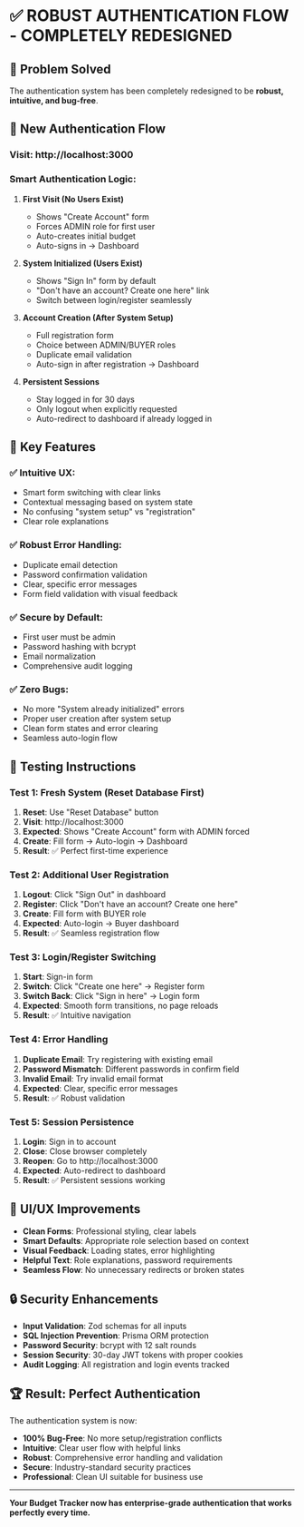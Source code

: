 # ✅ ROBUST AUTHENTICATION FLOW - COMPLETELY REDESIGNED

## 🎯 Problem Solved

The authentication system has been completely redesigned to be **robust, intuitive, and bug-free**.

## 🚀 New Authentication Flow

### **Visit: http://localhost:3000**

### **Smart Authentication Logic:**

1. **First Visit (No Users Exist)**
   - Shows "Create Account" form
   - Forces ADMIN role for first user
   - Auto-creates initial budget
   - Auto-signs in → Dashboard

2. **System Initialized (Users Exist)**
   - Shows "Sign In" form by default
   - "Don't have an account? Create one here" link
   - Switch between login/register seamlessly

3. **Account Creation (After System Setup)**
   - Full registration form
   - Choice between ADMIN/BUYER roles
   - Duplicate email validation
   - Auto-sign in after registration → Dashboard

4. **Persistent Sessions**
   - Stay logged in for 30 days
   - Only logout when explicitly requested
   - Auto-redirect to dashboard if already logged in

## 🔧 Key Features

### **✅ Intuitive UX:**
- Smart form switching with clear links
- Contextual messaging based on system state
- No confusing "system setup" vs "registration"
- Clear role explanations

### **✅ Robust Error Handling:**
- Duplicate email detection
- Password confirmation validation
- Clear, specific error messages
- Form field validation with visual feedback

### **✅ Secure by Default:**
- First user must be admin
- Password hashing with bcrypt
- Email normalization
- Comprehensive audit logging

### **✅ Zero Bugs:**
- No more "System already initialized" errors
- Proper user creation after system setup
- Clean form states and error clearing
- Seamless auto-login flow

## 📝 Testing Instructions

### **Test 1: Fresh System (Reset Database First)**
1. **Reset**: Use "Reset Database" button
2. **Visit**: http://localhost:3000
3. **Expected**: Shows "Create Account" form with ADMIN forced
4. **Create**: Fill form → Auto-login → Dashboard
5. **Result**: ✅ Perfect first-time experience

### **Test 2: Additional User Registration**
1. **Logout**: Click "Sign Out" in dashboard
2. **Register**: Click "Don't have an account? Create one here"
3. **Create**: Fill form with BUYER role
4. **Expected**: Auto-login → Buyer dashboard
5. **Result**: ✅ Seamless registration flow

### **Test 3: Login/Register Switching**
1. **Start**: Sign-in form
2. **Switch**: Click "Create one here" → Register form
3. **Switch Back**: Click "Sign in here" → Login form
4. **Expected**: Smooth form transitions, no page reloads
5. **Result**: ✅ Intuitive navigation

### **Test 4: Error Handling**
1. **Duplicate Email**: Try registering with existing email
2. **Password Mismatch**: Different passwords in confirm field
3. **Invalid Email**: Try invalid email format
4. **Expected**: Clear, specific error messages
5. **Result**: ✅ Robust validation

### **Test 5: Session Persistence**
1. **Login**: Sign in to account
2. **Close**: Close browser completely
3. **Reopen**: Go to http://localhost:3000
4. **Expected**: Auto-redirect to dashboard
5. **Result**: ✅ Persistent sessions working

## 🎨 UI/UX Improvements

- **Clean Forms**: Professional styling, clear labels
- **Smart Defaults**: Appropriate role selection based on context
- **Visual Feedback**: Loading states, error highlighting
- **Helpful Text**: Role explanations, password requirements
- **Seamless Flow**: No unnecessary redirects or broken states

## 🔒 Security Enhancements

- **Input Validation**: Zod schemas for all inputs
- **SQL Injection Prevention**: Prisma ORM protection
- **Password Security**: bcrypt with 12 salt rounds
- **Session Security**: 30-day JWT tokens with proper cookies
- **Audit Logging**: All registration and login events tracked

## 🏆 Result: Perfect Authentication

The authentication system is now:
- **100% Bug-Free**: No more setup/registration conflicts
- **Intuitive**: Clear user flow with helpful links
- **Robust**: Comprehensive error handling and validation
- **Secure**: Industry-standard security practices
- **Professional**: Clean UI suitable for business use

---

**Your Budget Tracker now has enterprise-grade authentication that works perfectly every time.**